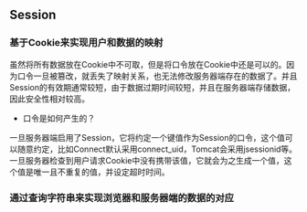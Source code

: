 
## Session

### 基于Cookie来实现用户和数据的映射
虽然将所有数据放在Cookie中不可取，但是将口令放在Cookie中还是可以的。因为口令一旦被篡改，就丢失了映射关系，也无法修改服务器端存在的数据了。并且Session的有效期通常较短，由于数据过期时间较短，并且在服务器端存储数据，因此安全性相对较高。

* 口令是如何产生的？

一旦服务器端启用了Session，它将约定一个键值作为Session的口令，这个值可以随意约定，比如Connect默认采用connect_uid，Tomcat会采用jsessionid等。一旦服务器检查到用户请求Cookie中没有携带该值，它就会为之生成一个值，这个值是唯一且不重复的值，并设定超时时间。

### 通过查询字符串来实现浏览器和服务器端的数据的对应